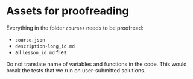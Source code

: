 # Assets for proofreading

Everything in the folder `courses` needs to be proofread:

- `course.json`
- `description-long_id.md`
- all `lesson_id.md` files

Do not translate name of variables and functions in the code. This would break the tests that
we run on user-submitted solutions.
